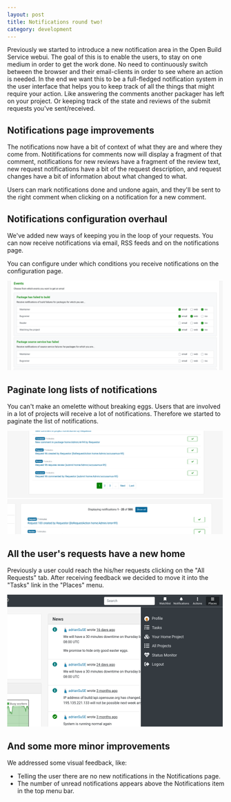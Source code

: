 ```yaml
---
layout: post
title: Notifications round two!
category: development
---
```


Previously we started to introduce a new notification area in the Open Build Service webui.
The goal of this is to enable the users, to stay on one medium in order to get the work done.
No need to continuously switch between the browser and their email-clients in order to see
where an action is needed. In the end we want this to be a full-fledged notification system in the user interface that helps you to keep track of all the things that might require your action. Like answering the comments another packager has left on your project. Or keeping track of the state and reviews of the submit requests you've sent/received.

## Notifications page improvements

The notifications now have a bit of context of what they are and where they come from. Notitifications for comments now will display a fragment of that comment, notifications for new reviews have a fragment of the review text, new request notifications have a bit of the request description, and request changes have a bit of information about what changed to what.

Users can mark notifications done and undone again, and they'll be sent to the right comment when clicking on a notification for a new comment.

## Notifications configuration overhaul

We've added new ways of keeping you in the loop of your requests. You can now receive notifications via email, RSS feeds and on the notifications page.

You can configure under which conditions you receive notifications on the configuration page.

<img src="/images/posts/notifications_round_two/notifications_configuration.png" alt="Notifications configuration" width="500"/>

## Paginate long lists of notifications

You can't make an omelette without breaking eggs. Users that are involved in a lot of
projects will receive a lot of notifications. Therefore we started to paginate
the list of notifications.

<img src="/images/posts/notifications_round_two/notifications_pagination_01.png" alt="Notifications pagination navigation" width="500"/>
<img src="/images/posts/notifications_round_two/notifications_pagination_02.png" alt="Notifications pagination page details" width="500"/>

## All the user's requests have a new home

Previously a user could reach the his/her requests clicking on the "All Requests" tab. After receiving feedback we decided to move it into the "Tasks" link in the "Places" menu.

<img src="/images/posts/notifications_round_two/tasks_link_in_places_menu.png" alt="Tasks link in Places menu" width="500"/>

## And some more minor improvements

We addressed some visual feedback, like:

- Telling the user there are no new notifications in the Notifications page.
- The number of unread notifications appears above the Notifications item in the top menu bar.
